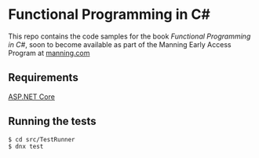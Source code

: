 # Functional Programming in C# #

This repo contains the code samples for the book *Functional Programming in C#*, soon to become available 
as part of the Manning Early Access Program at [manning.com](manning.com)

## Requirements

[ASP.NET Core](https://docs.asp.net/en/latest/getting-started/index.html)

## Running the tests

```
$ cd src/TestRunner
$ dnx test
```
